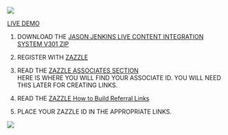 ![](http://thenocklist.com/jasonjenkinslive/images/portfolio/1.jpg)

[LIVE DEMO](http://thenocklist.com/jasonjenkinslive/)
1. DOWNLOAD THE [JASON JENKINS LIVE CONTENT INTEGRATION SYSTEM V301 ZIP](https://github.com/NOCKLIST/jasonjenkinslive301)

2. REGISTER WITH [ZAZZLE](http://www.zazzle.com/)

3. READ THE [ZAZZLE ASSOCIATES SECTION](http://www.zazzle.com/my/associate/associate)  
HERE IS WHERE YOU WILL FIND YOUR ASSOCIATE ID.  YOU WILL NEED THIS LATER FOR CREATING LINKS.

4. READ THE [ZAZZLE How to Build Referral Links](http://www.zazzle.com/sell/affiliates/referrallinks)

5. PLACE YOUR ZAZZLE ID IN THE APPROPRIATE LINKS.  


![](http://thenocklist.com/jasonjenkinslive/images/portfolio/4.jpg)

